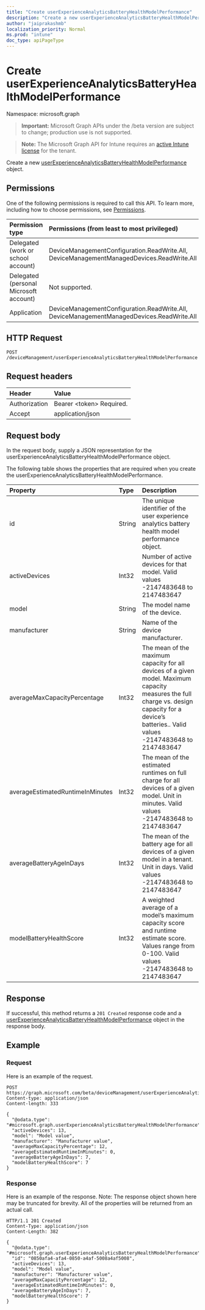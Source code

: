 ```yaml
---
title: "Create userExperienceAnalyticsBatteryHealthModelPerformance"
description: "Create a new userExperienceAnalyticsBatteryHealthModelPerformance object."
author: "jaiprakashmb"
localization_priority: Normal
ms.prod: "intune"
doc_type: apiPageType
---
```


# Create userExperienceAnalyticsBatteryHealthModelPerformance

Namespace: microsoft.graph

> **Important:** Microsoft Graph APIs under the /beta version are subject to change; production use is not supported.

> **Note:** The Microsoft Graph API for Intune requires an [active Intune license](https://go.microsoft.com/fwlink/?linkid=839381) for the tenant.

Create a new [userExperienceAnalyticsBatteryHealthModelPerformance](../resources/intune-devices-userexperienceanalyticsbatteryhealthmodelperformance.md) object.

## Permissions
One of the following permissions is required to call this API. To learn more, including how to choose permissions, see [Permissions](/graph/permissions-reference).

<!-- { "blockType": "ignored"  } // Note: Removing this line will cause the permissions autogeneration tool to overwrite the table. -->
|Permission type|Permissions (from least to most privileged)|
|:---|:---|
|Delegated (work or school account)|DeviceManagementConfiguration.ReadWrite.All, DeviceManagementManagedDevices.ReadWrite.All|
|Delegated (personal Microsoft account)|Not supported.|
|Application|DeviceManagementConfiguration.ReadWrite.All, DeviceManagementManagedDevices.ReadWrite.All|

## HTTP Request
<!-- {
  "blockType": "ignored"
}
-->
``` http
POST /deviceManagement/userExperienceAnalyticsBatteryHealthModelPerformance
```

## Request headers
|Header|Value|
|:---|:---|
|Authorization|Bearer &lt;token&gt; Required.|
|Accept|application/json|

## Request body
In the request body, supply a JSON representation for the userExperienceAnalyticsBatteryHealthModelPerformance object.

The following table shows the properties that are required when you create the userExperienceAnalyticsBatteryHealthModelPerformance.

|Property|Type|Description|
|:---|:---|:---|
|id|String|The unique identifier of the user experience analytics battery health model performance object.|
|activeDevices|Int32|Number of active devices for that model. Valid values -2147483648 to 2147483647|
|model|String|The model name of the device.|
|manufacturer|String|Name of the device manufacturer.|
|averageMaxCapacityPercentage|Int32|The mean of the maximum capacity for all devices of a given model. Maximum capacity measures the full charge vs. design capacity for a device’s batteries.. Valid values -2147483648 to 2147483647|
|averageEstimatedRuntimeInMinutes|Int32|The mean of the estimated runtimes on full charge for all devices of a given model. Unit in minutes. Valid values -2147483648 to 2147483647|
|averageBatteryAgeInDays|Int32|The mean of the battery age for all devices of a given model in a tenant. Unit in days. Valid values -2147483648 to 2147483647|
|modelBatteryHealthScore|Int32|A weighted average of a model’s maximum capacity score and runtime estimate score. Values range from 0-100. Valid values -2147483648 to 2147483647|



## Response
If successful, this method returns a `201 Created` response code and a [userExperienceAnalyticsBatteryHealthModelPerformance](../resources/intune-devices-userexperienceanalyticsbatteryhealthmodelperformance.md) object in the response body.

## Example

### Request
Here is an example of the request.
``` http
POST https://graph.microsoft.com/beta/deviceManagement/userExperienceAnalyticsBatteryHealthModelPerformance
Content-type: application/json
Content-length: 333

{
  "@odata.type": "#microsoft.graph.userExperienceAnalyticsBatteryHealthModelPerformance",
  "activeDevices": 13,
  "model": "Model value",
  "manufacturer": "Manufacturer value",
  "averageMaxCapacityPercentage": 12,
  "averageEstimatedRuntimeInMinutes": 0,
  "averageBatteryAgeInDays": 7,
  "modelBatteryHealthScore": 7
}
```

### Response
Here is an example of the response. Note: The response object shown here may be truncated for brevity. All of the properties will be returned from an actual call.
``` http
HTTP/1.1 201 Created
Content-Type: application/json
Content-Length: 382

{
  "@odata.type": "#microsoft.graph.userExperienceAnalyticsBatteryHealthModelPerformance",
  "id": "0850afa4-afa4-0850-a4af-5008a4af5008",
  "activeDevices": 13,
  "model": "Model value",
  "manufacturer": "Manufacturer value",
  "averageMaxCapacityPercentage": 12,
  "averageEstimatedRuntimeInMinutes": 0,
  "averageBatteryAgeInDays": 7,
  "modelBatteryHealthScore": 7
}
```
